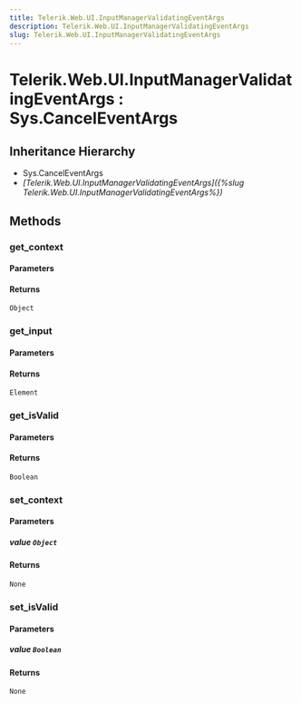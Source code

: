 ```yaml
---
title: Telerik.Web.UI.InputManagerValidatingEventArgs
description: Telerik.Web.UI.InputManagerValidatingEventArgs
slug: Telerik.Web.UI.InputManagerValidatingEventArgs
---
```


# Telerik.Web.UI.InputManagerValidatingEventArgs : Sys.CancelEventArgs 

## Inheritance Hierarchy

* Sys.CancelEventArgs
* *[Telerik.Web.UI.InputManagerValidatingEventArgs]({%slug Telerik.Web.UI.InputManagerValidatingEventArgs%})*


## Methods

###  get_context

#### Parameters

#### Returns

`Object` 

### get_input

#### Parameters

#### Returns

`Element` 

### get_isValid

#### Parameters

#### Returns

`Boolean` 

### set_context

#### Parameters

##### value `Object`

#### Returns

`None` 

### set_isValid

#### Parameters

##### value `Boolean`

#### Returns

`None` 



